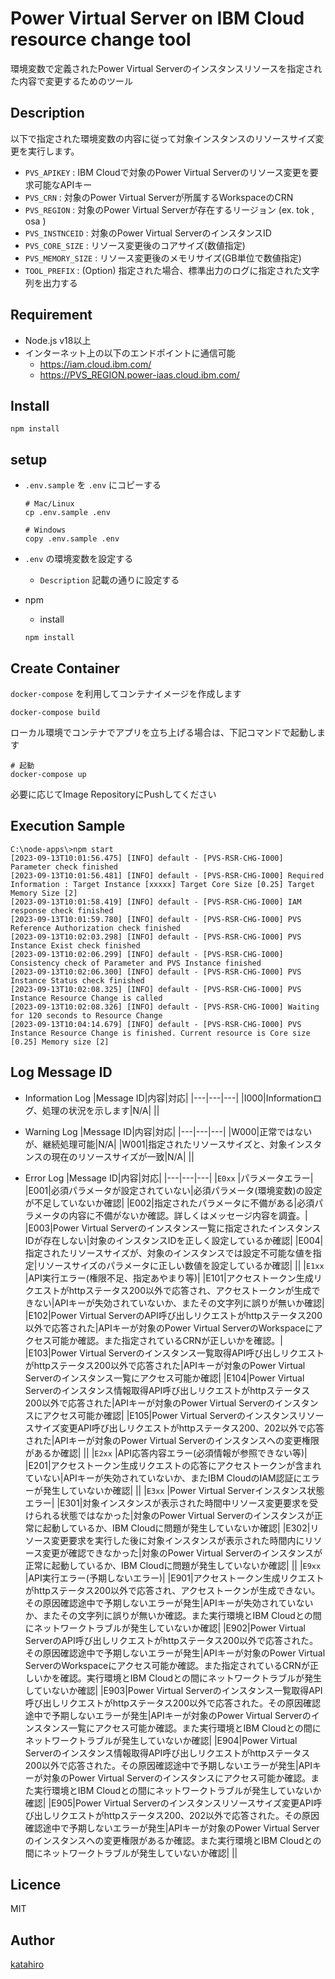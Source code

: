 Power Virtual Server on IBM Cloud resource change tool
====

環境変数で定義されたPower Virtual Serverのインスタンスリソースを指定された内容で変更するためのツール

## Description
以下で指定された環境変数の内容に従って対象インスタンスのリソースサイズ変更を実行します。
- `PVS_APIKEY` : IBM Cloudで対象のPower Virtual Serverのリソース変更を要求可能なAPIキー
- `PVS_CRN` : 対象のPower Virtual Serverが所属するWorkspaceのCRN
- `PVS_REGION` : 対象のPower Virtual Serverが存在するリージョン (ex. tok , osa )
- `PVS_INSTNCEID` : 対象のPower Virtual ServerのインスタンスID
- `PVS_CORE_SIZE` : リソース変更後のコアサイズ(数値指定)
- `PVS_MEMORY_SIZE` : リソース変更後のメモリサイズ(GB単位で数値指定)
- `TOOL_PREFIX` : (Option) 指定された場合、標準出力のログに指定された文字列を出力する

## Requirement
- Node.js v18以上
- インターネット上の以下のエンドポイントに通信可能
  - https://iam.cloud.ibm.com/
  - https://PVS_REGION.power-iaas.cloud.ibm.com/

## Install
```npm install```

## setup
- `.env.sample` を `.env` にコピーする
    ```
    # Mac/Linux
    cp .env.sample .env
    
    # Windows
    copy .env.sample .env
    ```

- `.env` の環境変数を設定する
  - `Description` 記載の通りに設定する

- npm
  - install
  ```
  npm install
  ```

## Create Container
`docker-compose` を利用してコンテナイメージを作成します

```
docker-compose build
```
ローカル環境でコンテナでアプリを立ち上げる場合は、下記コマンドで起動します
```
# 起動
docker-compose up
```

必要に応じてImage RepositoryにPushしてください

## Execution Sample
```
C:\node-apps\>npm start
[2023-09-13T10:01:56.475] [INFO] default - [PVS-RSR-CHG-I000] Parameter check finished
[2023-09-13T10:01:56.481] [INFO] default - [PVS-RSR-CHG-I000] Required Information : Target Instance [xxxxx] Target Core Size [0.25] Target Memory Size [2]
[2023-09-13T10:01:58.419] [INFO] default - [PVS-RSR-CHG-I000] IAM response check finished
[2023-09-13T10:01:59.780] [INFO] default - [PVS-RSR-CHG-I000] PVS Reference Authorization check finished
[2023-09-13T10:02:03.298] [INFO] default - [PVS-RSR-CHG-I000] PVS Instance Exist check finished
[2023-09-13T10:02:06.299] [INFO] default - [PVS-RSR-CHG-I000] Consistency check of Parameter and PVS Instance finished
[2023-09-13T10:02:06.300] [INFO] default - [PVS-RSR-CHG-I000] PVS Instance Status check finished
[2023-09-13T10:02:08.325] [INFO] default - [PVS-RSR-CHG-I000] PVS Instance Resource Change is called
[2023-09-13T10:02:08.326] [INFO] default - [PVS-RSR-CHG-I000] Waiting for 120 seconds to Resource Change
[2023-09-13T10:04:14.679] [INFO] default - [PVS-RSR-CHG-I000] PVS Instance Resource Change is finished. Current resource is Core size [0.25] Memory size [2]
```

## Log Message ID
- Information Log
  |Message ID|内容|対応|
  |---|---|---|
  |I000|Informationログ、処理の状況を示します|N/A|
  ||

- Warning Log
  |Message ID|内容|対応|
  |---|---|---|
  |W000|正常ではないが、継続処理可能|N/A|
  |W001|指定されたリソースサイズと、対象インスタンスの現在のリソースサイズが一致|N/A|
  ||

- Error Log
  |Message ID|内容|対応|
  |---|---|---|
  |`E0xx` |パラメータエラー|
  |E001|必須パラメータが設定されていない|必須パラメータ(環境変数)の設定が不足していないか確認|
  |E002|指定されたパラメータに不備がある|必須パラメータの内容に不備がないか確認。詳しくはメッセージ内容を調査。|
  |E003|Power Virtual Serverのインスタンス一覧に指定されたインスタンスIDが存在しない|対象のインスタンスIDを正しく設定しているか確認|
  |E004|指定されたリソースサイズが、対象のインスタンスでは設定不可能な値を指定|リソースサイズのパラメータに正しい数値を設定しているか確認|
  ||
  |`E1xx` |API実行エラー(権限不足、指定あやまり等)|
  |E101|アクセストークン生成リクエストがhttpステータス200以外で応答され、アクセストークンが生成できない|APIキーが失効されていないか、またその文字列に誤りが無いか確認|
  |E102|Power Virtual ServerのAPI呼び出しリクエストがhttpステータス200以外で応答された|APIキーが対象のPower Virtual ServerのWorkspaceにアクセス可能か確認。また指定されているCRNが正しいかを確認。|
  |E103|Power Virtual Serverのインスタンス一覧取得API呼び出しリクエストがhttpステータス200以外で応答された|APIキーが対象のPower Virtual Serverのインスタンス一覧にアクセス可能か確認|
  |E104|Power Virtual Serverのインスタンス情報取得API呼び出しリクエストがhttpステータス200以外で応答された|APIキーが対象のPower Virtual Serverのインスタンスにアクセス可能か確認|
  |E105|Power Virtual Serverのインスタンスリソースサイズ変更API呼び出しリクエストがhttpステータス200、202以外で応答された|APIキーが対象のPower Virtual Serverのインスタンスへの変更権限があるか確認|
  ||
  |`E2xx` |API応答内容エラー(必須情報が参照できない等)|
  |E201|アクセストークン生成リクエストの応答にアクセストークンが含まれていない|APIキーが失効されていないか、またIBM CloudのIAM認証にエラーが発生していないか確認|
  ||
  |`E3xx` |Power Virtual Serverインスタンス状態エラー|
  |E301|対象インスタンスが表示された時間中リソース変更要求を受けられる状態ではなかった|対象のPower Virtual Serverのインスタンスが正常に起動しているか、IBM Cloudに問題が発生していないか確認|
  |E302|リソース変更要求を実行した後に対象インスタンスが表示された時間内にリソース変更が確認できなかった|対象のPower Virtual Serverのインスタンスが正常に起動しているか、IBM Cloudに問題が発生していないか確認|
  ||
  |`E9xx` |API実行エラー(予期しないエラー)|
  |E901|アクセストークン生成リクエストがhttpステータス200以外で応答され、アクセストークンが生成できない。その原因確認途中で予期しないエラーが発生|APIキーが失効されていないか、またその文字列に誤りが無いか確認。また実行環境とIBM Cloudとの間にネットワークトラブルが発生していないか確認|
  |E902|Power Virtual ServerのAPI呼び出しリクエストがhttpステータス200以外で応答された。その原因確認途中で予期しないエラーが発生|APIキーが対象のPower Virtual ServerのWorkspaceにアクセス可能か確認。また指定されているCRNが正しいかを確認。実行環境とIBM Cloudとの間にネットワークトラブルが発生していないか確認|
  |E903|Power Virtual Serverのインスタンス一覧取得API呼び出しリクエストがhttpステータス200以外で応答された。その原因確認途中で予期しないエラーが発生|APIキーが対象のPower Virtual Serverのインスタンス一覧にアクセス可能か確認。また実行環境とIBM Cloudとの間にネットワークトラブルが発生していないか確認|
  |E904|Power Virtual Serverのインスタンス情報取得API呼び出しリクエストがhttpステータス200以外で応答された。その原因確認途中で予期しないエラーが発生|APIキーが対象のPower Virtual Serverのインスタンスにアクセス可能か確認。また実行環境とIBM Cloudとの間にネットワークトラブルが発生していないか確認|
  |E905|Power Virtual Serverのインスタンスリソースサイズ変更API呼び出しリクエストがhttpステータス200、202以外で応答された。その原因確認途中で予期しないエラーが発生|APIキーが対象のPower Virtual Serverのインスタンスへの変更権限があるか確認。また実行環境とIBM Cloudとの間にネットワークトラブルが発生していないか確認|
  ||


## Licence

MIT

## Author

[katahiro](https://qiita.com/katahiro)

